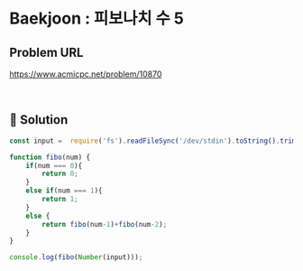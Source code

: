 # Baekjoon : 피보나치 수 5

## Problem URL
https://www.acmicpc.net/problem/10870

<br/>

## 🚩 Solution
```js
const input =  require('fs').readFileSync('/dev/stdin').toString().trim().split('\n');

function fibo(num) {
    if(num === 0){
        return 0;
    }
    else if(num === 1){
        return 1;
    }
    else {
        return fibo(num-1)+fibo(num-2);
    }
}

console.log(fibo(Number(input)));
```